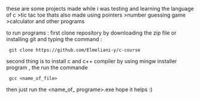 these are some projects made while i was testing and learning the language of c 
     >tic tac toe thats also made using pointers
     >number guessing game 
     >calculator and other programs


     
to run programs : first clone repository by downloading the zip file or installing git and typing the command : 




     git clone https://github.com/Elmeliani-y/c-course
second thing is to install c and c++ compiler by using mingw installer program , the run the commande 


     gcc <name_of_file>


then just run the <name_of_ programe>.exe 
     hope it helps :)

               
